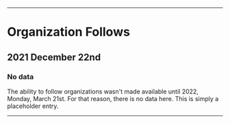 
***

# Organization Follows

## 2021 December 22nd

### No data

The ability to follow organizations wasn't made available until 2022, Monday, March 21st. For that reason, there is no data here. This is simply a placeholder entry.

***
